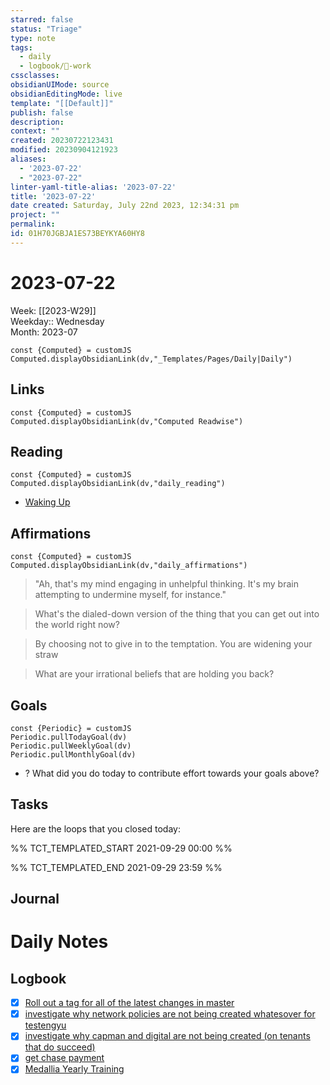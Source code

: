 ```yaml
---
starred: false
status: "Triage"
type: note
tags:
  - daily
  - logbook/👔-work
cssclasses: 
obsidianUIMode: source
obsidianEditingMode: live
template: "[[Default]]"
publish: false
description: 
context: ""
created: 20230722123431
modified: 20230904121923
aliases:
  - '2023-07-22'
  - "2023-07-22"
linter-yaml-title-alias: '2023-07-22'
title: '2023-07-22'
date created: Saturday, July 22nd 2023, 12:34:31 pm
project: ""
permalink: 
id: 01H70JGBJA1ES73BEYKYA60HY8
---
```


# 2023-07-22

Week: [[2023-W29]]  
Weekday:: Wednesday  
Month: 2023-07

```dataviewjs
const {Computed} = customJS
Computed.displayObsidianLink(dv,"_Templates/Pages/Daily|Daily")
```

## Links

```dataviewjs
const {Computed} = customJS
Computed.displayObsidianLink(dv,"Computed Readwise")
```

## Reading

```dataviewjs
const {Computed} = customJS
Computed.displayObsidianLink(dv,"daily_reading")
```
- [Waking Up]( https://read.readwise.io/read/01gjr2j724698ts9z7mbyxz63z)


## Affirmations

```dataviewjs
const {Computed} = customJS
Computed.displayObsidianLink(dv,"daily_affirmations")
```

> "Ah, that's my mind engaging in unhelpful thinking. It's my brain attempting to undermine myself, for instance."

> What's the dialed-down version of the thing that you can get out into the world right now?

> By choosing not to give in to the temptation. You are widening your straw

> What are your irrational beliefs that are holding you back?

## Goals

```dataviewjs
const {Periodic} = customJS
Periodic.pullTodayGoal(dv)
Periodic.pullWeeklyGoal(dv)
Periodic.pullMonthlyGoal(dv)
```
- ? What did you do today to contribute effort towards your goals above?

## Tasks

Here are the loops that you closed today:

%% TCT_TEMPLATED_START 2021-09-29 00:00 %%

%% TCT_TEMPLATED_END 2021-09-29 23:59 %%

## Journal



# Daily Notes


## Logbook
- [x] [Roll out a tag for all of the latest changes in master](things:///show?id=TCiRoi7GXRMNQoi5mcYETN)
- [x] [investigate why network policies are not being created whatesover for testengyu](things:///show?id=KBDYV53h7UpDDj6f14CdaW)
- [x] [investigate why capman and digital are not being created (on tenants that do succeed)](things:///show?id=HeVCSRmBDezYMvJxyVSwPg)
- [x] [get chase payment](things:///show?id=EnDLrZrYhkPHW49vo5uX8c)
- [x] [Medallia Yearly Training](things:///show?id=V7qvPohN5RAKvaJZhEL5AA)
